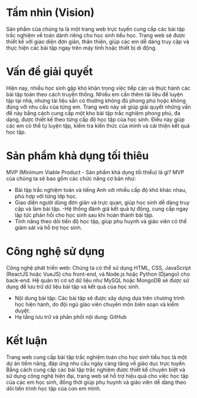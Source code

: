 # Tầm nhìn (Vision)
Sản phẩm của chúng ta là một trang web trực tuyến cung cấp các bài tập trắc nghiệm về toán dành riêng cho học sinh tiểu học. Trang web sẽ được thiết kế với giao diện đơn giản, thân thiện, giúp các em dễ dàng truy cập và thực hiện các bài tập ngay trên máy tính hoặc thiết bị di động.
# Vấn đề giải quyết
Hiện nay, nhiều học sinh gặp khó khăn trong việc tiếp cận và thực hành các bài tập toán theo cách truyền thống. Nhiều em cần thêm tài liệu để luyện tập tại nhà, nhưng tài liệu sẵn có thường không đủ phong phú hoặc không đúng với nhu cầu của từng em. Trang web này sẽ giúp giải quyết những vấn đề này bằng cách cung cấp một kho bài tập trắc nghiệm phong phú, đa dạng, được thiết kế theo từng cấp độ học tập của học sinh. Điều này giúp các em có thể tự luyện tập, kiểm tra kiến thức của mình và cải thiện kết quả học tập.

# Sản phẩm khả dụng tối thiêu
MVP (Minimum Viable Product - Sản phẩm khả dụng tối thiểu) là gì? 
MVP của chúng ta sẽ bao gồm các chức năng cơ bản như:
- Bài tập trắc nghiệm toán và tiếng Anh với nhiều cấp độ khó khác nhau, phù hợp với từng lớp học.
- Giao diện người dùng đơn giản và trực quan, giúp học sinh dễ dàng truy cập và làm bài tập.
-Hệ thống đánh giá kết quả tự động, cung cấp ngay lập tức phản hồi cho học sinh sau khi hoàn thành bài tập.
- Tính năng theo dõi tiến độ học tập, giúp phụ huynh và giáo viên có thể giám sát và hỗ trợ học sinh.

# Công nghệ sử dụng 
Công nghệ phát triển web: Chúng ta có thể sử dụng HTML, CSS, JavaScript (ReactJS hoặc VueJS) cho front-end, và Node.js hoặc Python (Django) cho back-end. Hệ quản trị cơ sở dữ liệu như MySQL hoặc MongoDB sẽ được sử dụng để lưu trữ dữ liệu bài tập và kết quả của học sinh.
- Nội dung bài tập: Các bài tập sẽ được xây dựng dựa trên chương trình học hiện hành, do đội ngũ giáo viên chuyên môn biên soạn và kiểm duyệt.
- Hạ tầng lưu trữ và phân phối nội dung: GitHub
  
# Kết luận 
Trang web cung cấp bài tập trắc nghiệm toán cho học sinh tiểu học là một dự án tiềm năng, đáp ứng nhu cầu ngày càng tăng về giáo dục trực tuyến. Bằng cách cung cấp các bài tập trắc nghiệm được thiết kế chuyên biệt và sử dụng công nghệ hiện đại, trang web sẽ hỗ trợ hiệu quả cho việc học tập của các em học sinh, đồng thời giúp phụ huynh và giáo viên dễ dàng theo dõi tiến trình học tập của con em mình.
